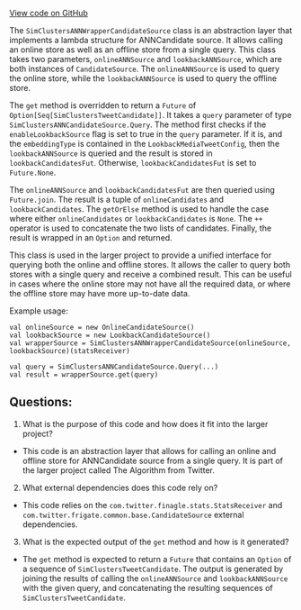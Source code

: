[View code on GitHub](https://github.com/misbahsy/the-algorithm/src/scala/com/twitter/simclusters_v2/candidate_source/SimClustersANNWrapperCandidateSource.scala)

The `SimClustersANNWrapperCandidateSource` class is an abstraction layer that implements a lambda structure for ANNCandidate source. It allows calling an online store as well as an offline store from a single query. This class takes two parameters, `onlineANNSource` and `lookbackANNSource`, which are both instances of `CandidateSource`. The `onlineANNSource` is used to query the online store, while the `lookbackANNSource` is used to query the offline store. 

The `get` method is overridden to return a `Future` of `Option[Seq[SimClustersTweetCandidate]]`. It takes a `query` parameter of type `SimClustersANNCandidateSource.Query`. The method first checks if the `enableLookbackSource` flag is set to true in the `query` parameter. If it is, and the `embeddingType` is contained in the `LookbackMediaTweetConfig`, then the `lookbackANNSource` is queried and the result is stored in `lookbackCandidatesFut`. Otherwise, `lookbackCandidatesFut` is set to `Future.None`. 

The `onlineANNSource` and `lookbackCandidatesFut` are then queried using `Future.join`. The result is a tuple of `onlineCandidates` and `lookbackCandidates`. The `getOrElse` method is used to handle the case where either `onlineCandidates` or `lookbackCandidates` is `None`. The `++` operator is used to concatenate the two lists of candidates. Finally, the result is wrapped in an `Option` and returned.

This class is used in the larger project to provide a unified interface for querying both the online and offline stores. It allows the caller to query both stores with a single query and receive a combined result. This can be useful in cases where the online store may not have all the required data, or where the offline store may have more up-to-date data. 

Example usage:

```
val onlineSource = new OnlineCandidateSource()
val lookbackSource = new LookbackCandidateSource()
val wrapperSource = SimClustersANNWrapperCandidateSource(onlineSource, lookbackSource)(statsReceiver)

val query = SimClustersANNCandidateSource.Query(...)
val result = wrapperSource.get(query)
```
## Questions: 
 1. What is the purpose of this code and how does it fit into the larger project? 
- This code is an abstraction layer that allows for calling an online and offline store for ANNCandidate source from a single query. It is part of the larger project called The Algorithm from Twitter.

2. What external dependencies does this code rely on? 
- This code relies on the `com.twitter.finagle.stats.StatsReceiver` and `com.twitter.frigate.common.base.CandidateSource` external dependencies.

3. What is the expected output of the `get` method and how is it generated? 
- The `get` method is expected to return a `Future` that contains an `Option` of a sequence of `SimClustersTweetCandidate`. The output is generated by joining the results of calling the `onlineANNSource` and `lookbackANNSource` with the given query, and concatenating the resulting sequences of `SimClustersTweetCandidate`.